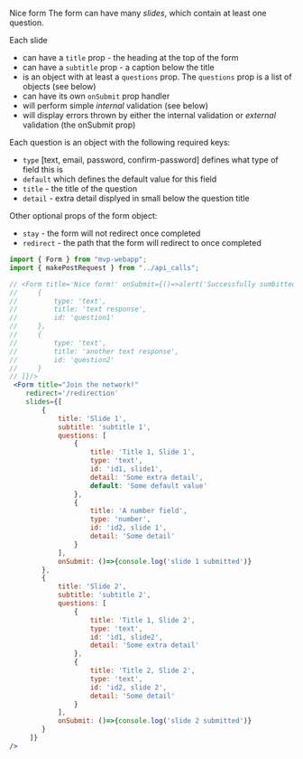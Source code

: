 Nice form
The form can have many *slides*, which contain at least one question. 

Each slide 
- can have a `title` prop - the heading at the top of the form
- can have a `subtitle` prop - a caption below the title
- is an object with at least a `questions` prop. The `questions` prop is a list of objects (see below)
- can have its own `onSubmit` prop handler
- will perform simple *internal* validation (see below)
- will display errors thrown by either the internal validation or *external* validation (the onSubmit prop)

Each question is an object with the following required keys:
- `type` [text, email, password, confirm-password] defines what type of field this is
- `default` which defines the default value for this field
- `title` - the title of the question
- `detail` - extra detail displyed in small below the question title

Other optional props of the form object:
- `stay` - the form will not redirect once completed
- `redirect` - the path that the form will redirect to once completed

``` jsx
import { Form } from "mvp-webapp";
import { makePostRequest } from "../api_calls";

// <Form title='Nice form!' onSubmit={()=>alert('Successfully sumbitted!')} questions={[
//     {
//         type: 'text',
//         title: 'text response',
//         id: 'question1'
//     },
//     {
//         type: 'text',
//         title: 'another text response',
//         id: 'question2'
//     }
// ]}/>
 <Form title="Join the network!"
    redirect='/redirection'
    slides={[
        {
            title: 'Slide 1',
            subtitle: 'subtitle 1',
            questions: [
                {
                    title: 'Title 1, Slide 1',
                    type: 'text',   
                    id: 'id1, slide1',
                    detail: 'Some extra detail',
                    default: 'Some default value'
                },
                {
                    title: 'A number field',
                    type: 'number',   
                    id: 'id2, slide 1',
                    detail: 'Some detail'
                }
            ],
            onSubmit: ()=>{console.log('slide 1 submitted')}
        },
        {
            title: 'Slide 2',
            subtitle: 'subtitle 2',
            questions: [
                {
                    title: 'Title 1, Slide 2',
                    type: 'text',   
                    id: 'id1, slide2',
                    detail: 'Some extra detail'
                },
                {
                    title: 'Title 2, Slide 2',
                    type: 'text',   
                    id: 'id2, slide 2',
                    detail: 'Some detail'
                }
            ],
            onSubmit: ()=>{console.log('slide 2 submitted')}
        }
     ]}
/>

```